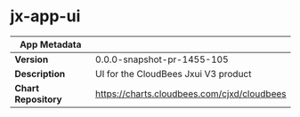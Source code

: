 # jx-app-ui

|App Metadata||
|---|---|
| **Version** | 0.0.0-snapshot-pr-1455-105 |
| **Description** | UI for the CloudBees Jxui V3 product |
| **Chart Repository** | https://charts.cloudbees.com/cjxd/cloudbees |
